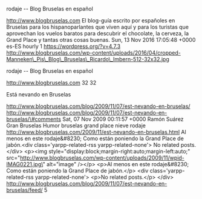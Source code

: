 rodaje -- Blog Bruselas en español

http://www.blogbruselas.com El blog-guía escrito por españoles en
Bruselas para los hispanoparlantes que viven aquí y para los turistas
que aprovechan los vuelos baratos para descubrir el chocolate, la
cerveza, la Grand Place y tantas otras cosas buenas. Sun, 13 Nov 2016
17:05:48 +0000 es-ES hourly 1 https://wordpress.org/?v=4.7.3
http://www.blogbruselas.com/wp-content/uploads/2016/04/cropped-Manneken\_Pis\_Blog\_Bruselas\_Ricardo\_Imbern-512-32x32.jpg

rodaje -- Blog Bruselas en español

http://www.blogbruselas.com 32 32

Está nevando en Bruselas

http://www.blogbruselas.com/blog/2009/11/07/est-nevando-en-bruselas/
http://www.blogbruselas.com/blog/2009/11/07/est-nevando-en-bruselas/\#comments
Sat, 07 Nov 2009 00:11:57 +0000 Ramón Suárez Gran Bruselas Humor
bruselas grand place nieve rodaje
http://www.blogbruselas.com/2009/11/est-nevando-en-bruselas.html Al
menos en este rodaje&\#8230; Como están poniendo la Grand Place de
jabón.\<div class=\'yarpp-related-rss yarpp-related-none\'\> No related
posts. \</div\> \<p\>\<img
style=\"display:block;margin-right:auto;margin-left:auto;\"
src=\"http://www.blogbruselas.com/wp-content/uploads/2009/11/wpid-IMAG0221.jpg\"
alt=\"image\" /\>\</p\> \<p\>Al menos en este rodaje&\#8230; Como están
poniendo la Grand Place de jabón.\</p\> \<div class=\'yarpp-related-rss
yarpp-related-none\'\> \<p\>No related posts.\</p\> \</div\>
http://www.blogbruselas.com/blog/2009/11/07/est-nevando-en-bruselas/feed/
5

